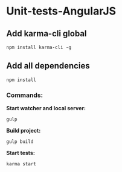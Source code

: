 # Unit-tests-AngularJS

## Add karma-cli global
```
npm install karma-cli -g
```
## Add all dependencies
```
npm install
```
### Commands: 
**Start watcher and local server:**
```
gulp
```
**Build project:**
```
gulp build
```
**Start tests:** 
```
karma start
```
